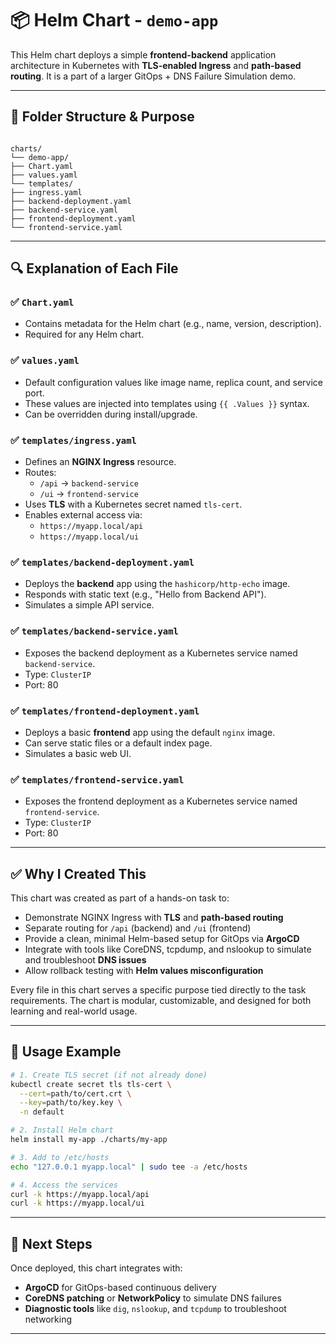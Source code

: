 # 📦 Helm Chart - `demo-app`

This Helm chart deploys a simple **frontend-backend** application architecture in Kubernetes with **TLS-enabled Ingress** and **path-based routing**. It is a part of a larger GitOps + DNS Failure Simulation demo.

---

## 📁 Folder Structure & Purpose

```

charts/
└── demo-app/
├── Chart.yaml
├── values.yaml
└── templates/
├── ingress.yaml
├── backend-deployment.yaml
├── backend-service.yaml
├── frontend-deployment.yaml
└── frontend-service.yaml

````

---

## 🔍 Explanation of Each File

### ✅ `Chart.yaml`
- Contains metadata for the Helm chart (e.g., name, version, description).
- Required for any Helm chart.

### ✅ `values.yaml`
- Default configuration values like image name, replica count, and service port.
- These values are injected into templates using `{{ .Values }}` syntax.
- Can be overridden during install/upgrade.

### ✅ `templates/ingress.yaml`
- Defines an **NGINX Ingress** resource.
- Routes:
  - `/api` → `backend-service`
  - `/ui` → `frontend-service`
- Uses **TLS** with a Kubernetes secret named `tls-cert`.
- Enables external access via:
  - `https://myapp.local/api`
  - `https://myapp.local/ui`

### ✅ `templates/backend-deployment.yaml`
- Deploys the **backend** app using the `hashicorp/http-echo` image.
- Responds with static text (e.g., "Hello from Backend API").
- Simulates a simple API service.

### ✅ `templates/backend-service.yaml`
- Exposes the backend deployment as a Kubernetes service named `backend-service`.
- Type: `ClusterIP`
- Port: 80

### ✅ `templates/frontend-deployment.yaml`
- Deploys a basic **frontend** app using the default `nginx` image.
- Can serve static files or a default index page.
- Simulates a basic web UI.

### ✅ `templates/frontend-service.yaml`
- Exposes the frontend deployment as a Kubernetes service named `frontend-service`.
- Type: `ClusterIP`
- Port: 80

---

## ✅ Why I Created This

This chart was created as part of a hands-on task to:

- Demonstrate NGINX Ingress with **TLS** and **path-based routing**
- Separate routing for `/api` (backend) and `/ui` (frontend)
- Provide a clean, minimal Helm-based setup for GitOps via **ArgoCD**
- Integrate with tools like CoreDNS, tcpdump, and nslookup to simulate and troubleshoot **DNS issues**
- Allow rollback testing with **Helm values misconfiguration**

Every file in this chart serves a specific purpose tied directly to the task requirements. The chart is modular, customizable, and designed for both learning and real-world usage.

---

## 🚀 Usage Example

```bash
# 1. Create TLS secret (if not already done)
kubectl create secret tls tls-cert \
  --cert=path/to/cert.crt \
  --key=path/to/key.key \
  -n default

# 2. Install Helm chart
helm install my-app ./charts/my-app

# 3. Add to /etc/hosts
echo "127.0.0.1 myapp.local" | sudo tee -a /etc/hosts

# 4. Access the services
curl -k https://myapp.local/api
curl -k https://myapp.local/ui
````

---

## 🧩 Next Steps

Once deployed, this chart integrates with:

* **ArgoCD** for GitOps-based continuous delivery
* **CoreDNS patching** or **NetworkPolicy** to simulate DNS failures
* **Diagnostic tools** like `dig`, `nslookup`, and `tcpdump` to troubleshoot networking

---
